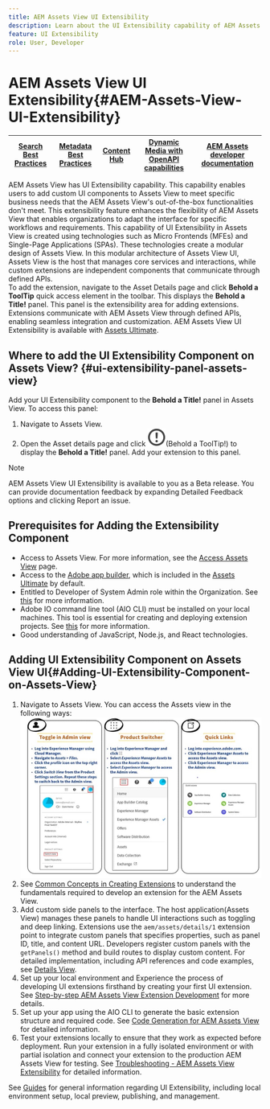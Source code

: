 ```yaml
---
title: AEM Assets View UI Extensibility
description: Learn about the UI Extensibility capability of AEM Assets View. AEM Assets View UI enables adding custom UI components to meet specific business needs.   
feature: UI Extensibility
role: User, Developer
---
```

# AEM Assets View UI Extensibility{#AEM-Assets-View-UI-Extensibility}

| [Search Best Practices](/help/assets/search-best-practices.md) |[Metadata Best Practices](/help/assets/metadata-best-practices.md)|[Content Hub](/help/assets/product-overview.md)|[Dynamic Media with OpenAPI capabilities](/help/assets/dynamic-media-open-apis-overview.md)|[AEM Assets developer documentation](https://developer.adobe.com/experience-cloud/experience-manager-apis/)|
| ------------- | --------------------------- |---------|----|-----|

AEM Assets View has UI Extensibility capability. This capability enables users to add custom UI components to Assets View to meet specific business needs that the AEM Assets View's out-of-the-box functionalities don't meet. This extensibility feature enhances the flexibility of AEM Assets View that enables organizations to adapt the interface for specific workflows and requirements.
This capability of UI Extensibility in Assets View is created using technologies such as Micro Frontends (MFEs) and Single-Page Applications (SPAs). These technologies create a modular design of Assets View. In this modular architecture of Assets View UI, Assets View is the host that manages core services and interactions, while custom extensions are independent components that communicate through defined APIs.  
To add the extension, navigate to the Asset Details page and click **Behold a ToolTip** quick access element in the toolbar. This displays the **Behold a Title!** panel. This panel is the extensibility area for adding extensions.  
Extensions communicate with AEM Assets View through defined APIs, enabling seamless integration and customization. AEM Assets View UI Extensibility is available with [Assets Ultimate](/help/assets/assets-ultimate-overview.md).

## Where to add the UI Extensibility Component on Assets View? {#ui-extensibility-panel-assets-view}

Add your UI Extensibility component to the **Behold a Title!** panel in Assets View. To access this panel:

1. Navigate to Assets View. 
1. Open the Asset details page and click ![Behold a ToolTip](/help/assets/assets/behold-tooltip.svg)(Behold a ToolTip!)  to display the **Behold a Title!** panel. Add your extension to this panel.

>[!NOTE]
>
> AEM Assets View UI Extensibility is available to you as a Beta release. You can provide documentation feedback by expanding Detailed Feedback options and clicking Report an issue.

## Prerequisites for Adding the Extensibility Component 

* Access to Assets View. For more information, see the [Access Assets View](/help/assets/assets-view-introduction.md#access-assets-view) page.
* Access to the [Adobe app builder](https://developer.adobe.com/app-builder/docs/overview/), which is included in the [Assets Ultimate](/help/assets/assets-ultimate-overview.md) by default. 
* Entitled to Developer of System Admin role within the Organization. See [this](https://developer.adobe.com/uix/docs/guides/get-access/) for more information.
* Adobe IO command line tool (AIO CLI) must be installed on your local machines. This tool is essential for creating and deploying extension projects. See [this](https://developer.adobe.com/app-builder/docs/getting_started/#local-environment-set-up) for more information.
* Good understanding of JavaScript, Node.js, and React technologies.

## Adding UI Extensibility Component on Assets View UI{#Adding-UI-Extensibility-Component-on-Assets-View}

1. Navigate to Assets View. You can access the Assets view in the following ways:
![access-assets-view-ui](/help/assets/assets/access-assets-view.jpg)
1. See [Common Concepts in Creating Extensions](https://developer.adobe.com/uix/docs/services/aem-assets-view/api/commons/) to understand the fundamentals required to develop an extension for the AEM Assets View.
1. Add custom side panels to the interface. The host application(Assets View) manages these panels to handle UI interactions such as toggling and deep linking. Extensions use the `aem/assets/details/1` extension point to integrate custom panels that specifies properties, such as panel ID, title, and content URL. Developers register custom panels with the `getPanels()` method and build routes to display custom content. For detailed implementation, including API references and code examples, see [Details View](https://developer.adobe.com/uix/docs/services/aem-assets-view/api/details-view/).
1. Set up your local environment and Experience the process of developing UI extensions firsthand by creating your first UI extension. See [Step-by-step AEM Assets View Extension Development](https://developer.adobe.com/uix/docs/services/aem-assets-view/extension-development/) for more details.
1. Set up your app using the AIO CLI to generate the basic extension structure and required code. See [Code Generation for AEM Assets View](https://developer.adobe.com/uix/docs/services/aem-assets-view/code-generation/) for detailed information.
1. Test your extensions locally to ensure that they work as expected before deployment. Run your extension in a fully isolated environment or with partial isolation and connect your extension to the production AEM Assets View for testing. See [Troubleshooting - AEM Assets View Extensibility](https://developer.adobe.com/uix/docs/services/aem-assets-view/debug/) for detailed information.

See [Guides](https://developer.adobe.com/uix/docs/guides/) for general information regarding UI Extensibility, including local environment setup, local preview, publishing, and management.